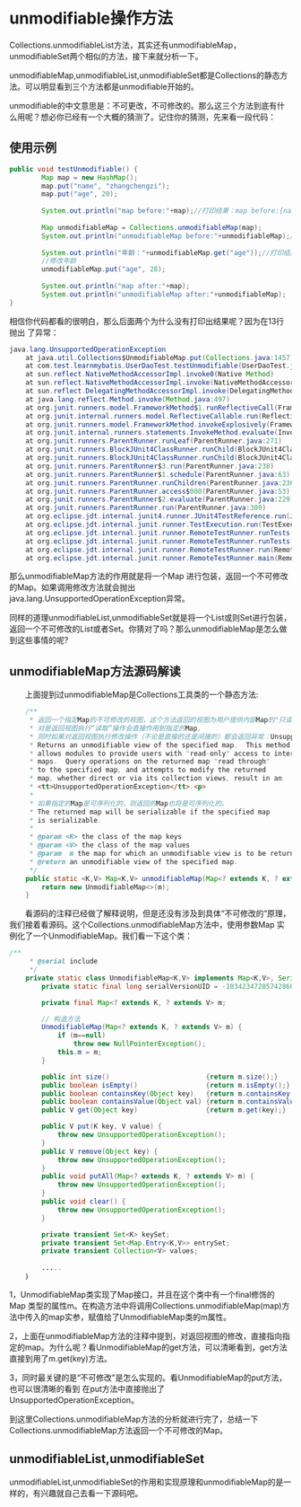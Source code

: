 # unmodifiable操作方法

Collections.unmodifiableList方法，其实还有unmodifiableMap，unmodifiableSet两个相似的方法，接下来就分析一下。

unmodifiableMap,unmodifiableList,unmodifiableSet都是Collections的静态方法。可以明显看到三个方法都是unmodifiable开始的。

unmodifiable的中文意思是：不可更改，不可修改的。那么这三个方法到底有什么用呢？想必你已经有一个大概的猜测了。记住你的猜测，先来看一段代码：

## **使用示例**　　

```java
public void testUnmodifiable() {
        Map map = new HashMap();
        map.put("name", "zhangchengzi");
        map.put("age", 20);
        
        System.out.println("map before:"+map);//打印结果：map before:{name=zhangchengzi, age=20}
        
        Map unmodifiableMap = Collections.unmodifiableMap(map);
        System.out.println("unmodifiableMap before:"+unmodifiableMap);//打印结果：unmodifiableMap before:{name=zhangchengzi, age=20}。
        
        System.out.println("年龄："+unmodifiableMap.get("age"));//打印结果：年龄：20
        //修改年龄
        unmodifiableMap.put("age", 28);
        
        System.out.println("map after:"+map);
        System.out.println("unmodifiableMap after:"+unmodifiableMap);
}
```

相信你代码都看的很明白，那么后面两个为什么没有打印出结果呢？因为在13行抛出 了异常：

```java
java.lang.UnsupportedOperationException
    at java.util.Collections$UnmodifiableMap.put(Collections.java:1457)
    at com.test.learnmybatis.UserDaoTest.testUnmodifiable(UserDaoTest.java:63)
    at sun.reflect.NativeMethodAccessorImpl.invoke0(Native Method)
    at sun.reflect.NativeMethodAccessorImpl.invoke(NativeMethodAccessorImpl.java:62)
    at sun.reflect.DelegatingMethodAccessorImpl.invoke(DelegatingMethodAccessorImpl.java:43)
    at java.lang.reflect.Method.invoke(Method.java:497)
    at org.junit.runners.model.FrameworkMethod$1.runReflectiveCall(FrameworkMethod.java:47)
    at org.junit.internal.runners.model.ReflectiveCallable.run(ReflectiveCallable.java:12)
    at org.junit.runners.model.FrameworkMethod.invokeExplosively(FrameworkMethod.java:44)
    at org.junit.internal.runners.statements.InvokeMethod.evaluate(InvokeMethod.java:17)
    at org.junit.runners.ParentRunner.runLeaf(ParentRunner.java:271)
    at org.junit.runners.BlockJUnit4ClassRunner.runChild(BlockJUnit4ClassRunner.java:70)
    at org.junit.runners.BlockJUnit4ClassRunner.runChild(BlockJUnit4ClassRunner.java:50)
    at org.junit.runners.ParentRunner$3.run(ParentRunner.java:238)
    at org.junit.runners.ParentRunner$1.schedule(ParentRunner.java:63)
    at org.junit.runners.ParentRunner.runChildren(ParentRunner.java:236)
    at org.junit.runners.ParentRunner.access$000(ParentRunner.java:53)
    at org.junit.runners.ParentRunner$2.evaluate(ParentRunner.java:229)
    at org.junit.runners.ParentRunner.run(ParentRunner.java:309)
    at org.eclipse.jdt.internal.junit4.runner.JUnit4TestReference.run(JUnit4TestReference.java:86)
    at org.eclipse.jdt.internal.junit.runner.TestExecution.run(TestExecution.java:38)
    at org.eclipse.jdt.internal.junit.runner.RemoteTestRunner.runTests(RemoteTestRunner.java:538)
    at org.eclipse.jdt.internal.junit.runner.RemoteTestRunner.runTests(RemoteTestRunner.java:760)
    at org.eclipse.jdt.internal.junit.runner.RemoteTestRunner.run(RemoteTestRunner.java:460)
    at org.eclipse.jdt.internal.junit.runner.RemoteTestRunner.main(RemoteTestRunner.java:206)
```



那么unmodifiableMap方法的作用就是将一个Map 进行包装，返回一个不可修改的Map。如果调用修改方法就会抛出java.lang.UnsupportedOperationException异常。

同样的道理unmodifiableList,unmodifiableSet就是将一个List或则Set进行包装，返回一个不可修改的List或者Set。你猜对了吗？那么unmodifiableMap是怎么做到这些事情的呢?

## unmodifiableMap方法源码解读　

　　上面提到过unmodifiableMap是Collections工具类的一个静态方法:　

```java
    /**
     * 返回一个指定Map的不可修改的视图，这个方法返回的视图为用户提供内部Map的"只读"访问，
     * 对是返回视图执行“读取”操作会直接作用到指定的Map,
     * 同时如果对返回视图执行修改操作（不论是直接的还是间接的）都会返回异常：UnsupportedOperationException
     * Returns an unmodifiable view of the specified map.  This method
     * allows modules to provide users with "read-only" access to internal
     * maps.  Query operations on the returned map "read through"
     * to the specified map, and attempts to modify the returned
     * map, whether direct or via its collection views, result in an
     * <tt>UnsupportedOperationException</tt>.<p>
     *
     * 如果指定的Map是可序列化的，则返回的Map也将是可序列化的。
     * The returned map will be serializable if the specified map
     * is serializable.
     *
     * @param <K> the class of the map keys
     * @param <V> the class of the map values
     * @param  m the map for which an unmodifiable view is to be returned.
     * @return an unmodifiable view of the specified map.
     */
    public static <K,V> Map<K,V> unmodifiableMap(Map<? extends K, ? extends V> m) {
        return new UnmodifiableMap<>(m);
    }
```

　　看源码的注释已经做了解释说明，但是还没有涉及到具体“不可修改的”原理，我们接着看源码。这个Collections.unmodifiableMap方法中，使用参数Map 实例化了一个UnmodifiableMap。我们看一下这个类：

```java
/**
     * @serial include
     */
    private static class UnmodifiableMap<K,V> implements Map<K,V>, Serializable {
        private static final long serialVersionUID = -1034234728574286014L;

        private final Map<? extends K, ? extends V> m;

        // 构造方法
        UnmodifiableMap(Map<? extends K, ? extends V> m) {
            if (m==null)
                throw new NullPointerException();
            this.m = m;
        }

        public int size()                        {return m.size();}
        public boolean isEmpty()                 {return m.isEmpty();}
        public boolean containsKey(Object key)   {return m.containsKey(key);}
        public boolean containsValue(Object val) {return m.containsValue(val);}
        public V get(Object key)                 {return m.get(key);}

        public V put(K key, V value) {
            throw new UnsupportedOperationException();
        }
        public V remove(Object key) {
            throw new UnsupportedOperationException();
        }
        public void putAll(Map<? extends K, ? extends V> m) {
            throw new UnsupportedOperationException();
        }
        public void clear() {
            throw new UnsupportedOperationException();
        }

        private transient Set<K> keySet;
        private transient Set<Map.Entry<K,V>> entrySet;
        private transient Collection<V> values;
      
        .....
    ｝
```



1，UnmodifiableMap类实现了Map接口，并且在这个类中有一个final修饰的 Map 类型的属性m。在构造方法中将调用Collections.unmodifiableMap(map)方法中传入的map实参，赋值给了UnmodifiableMap类的m属性。

2，上面在unmodifiableMap方法的注释中提到，对返回视图的修改，直接指向指定的map。为什么呢？看UnmodifiableMap的get方法，可以清晰看到，get方法直接到用了m.get(key)方法。

3，同时最关键的是“不可修改”是怎么实现的。看UnmodifiableMap的put方法，也可以很清晰的看到 在put方法中直接抛出了UnsupportedOperationException。

到这里Collections.unmodifiableMap方法的分析就进行完了，总结一下Collections.unmodifiableMap方法返回一个不可修改的Map。

## unmodifiableList,unmodifiableSet

unmodifiableList,unmodifiableSet的作用和实现原理和unmodifiableMap的是一样的，有兴趣就自己去看一下源码吧。